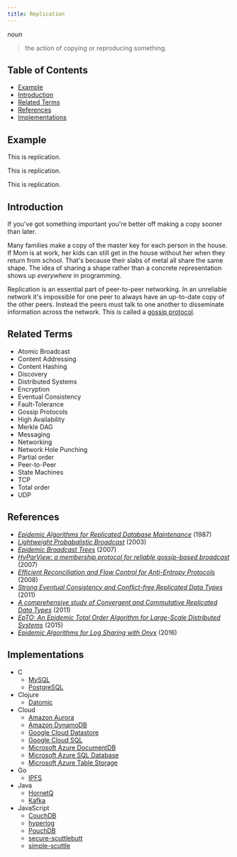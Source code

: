 ```yaml
---
title: Replication
---
```


*noun*

> the action of copying or reproducing something.

## Table of Contents

- [Example](#example)
- [Introduction](#introduction)
- [Related Terms](#related-terms)
- [References](#references)
- [Implementations](#implementations)

## Example

This is replication.

This is replication.

This is replication.

## Introduction

If you've got something important you're better off making a copy sooner than later.

Many families make a copy of the master key for each person in the house. If Mom is at work, her kids can still get in the house without her when they return from school. That's because their slabs of metal all share the same shape. The idea of sharing a shape rather than a concrete representation shows up *everywhere* in programming.

Replication is an essential part of peer-to-peer networking. In an unreliable network it's impossible for one peer to always have an up-to-date copy of the other peers. Instead the peers must talk to one another to disseminate information across the network. This is called a [gossip protocol][gossip].

[gossip]: https://en.wikipedia.org/wiki/Gossip_protocol

## Related Terms

- Atomic Broadcast
- Content Addressing
- Content Hashing
- Discovery
- Distributed Systems
- Encryption
- Eventual Consistency
- Fault-Tolerance
- Gossip Protocols
- High Availability
- Merkle DAG
- Messaging
- Networking
- Network Hole Punching
- Partial order
- Peer-to-Peer
- State Machines
- TCP
- Total order
- UDP

## References

- [*Epidemic Algorithms for Replicated Database Maintenance*](https://pdfs.semanticscholar.org/49ed/15db181c74c7067ec01800fb5392411c868c.pdf) (1987)
- [*Lightweight Probabalistic Broadcast*](http://perso.telecom-paristech.fr/~kuznetso/pubs/Lpbcast_tocs.pdf) (2003)
- [*Epidemic Broadcast Trees*](http://www.gsd.inesc-id.pt/~jleitao/pdf/srds07-leitao.pdf) (2007)
- [*HyParView: a membership protocol for reliable gossip-based broadcast*](http://asc.di.fct.unl.pt/~jleitao/pdf/dsn07-leitao.pdf) (2007)
- [*Efficient Reconciliation and Flow Control for Anti-Entropy Protocols*](https://www.cs.cornell.edu/home/rvr/papers/flowgossip.pdf) (2008)
- [*Strong Eventual Consistency and Conflict-free Replicated Data Types*](https://www.youtube.com/watch?v=ebWVLVhiaiY) (2011)
- [*A comprehensive study of Convergent and Commutative Replicated Data Types*](http://hal.upmc.fr/inria-00555588/document) (2011)
- [*EpTO: An Epidemic Total Order Algorithm for Large-Scale Distributed Systems*](http://haslab.uminho.pt/mmatos/files/p100-matos.pdf) (2015)
- [*Epidemic Algorithms for Log Sharing with Onyx*](https://www.dropbox.com/s/vs2gmpq32dtszwd/Project_Report_Sondre_Basma.pdf?dl=0) (2016)

## Implementations

- C
    - [MySQL](https://dev.mysql.com/doc/refman/5.7/en/replication.html)
    - [PostgreSQL](https://www.postgresql.org/docs/current/static/high-availability.html)
- Clojure
    - [Datomic](http://www.datomic.com/)
- Cloud
    - [Amazon Aurora](https://aws.amazon.com/rds/aurora/)
    - [Amazon DynamoDB](https://aws.amazon.com/dynamodb/)
    - [Google Cloud Datastore](https://cloud.google.com/datastore/)
    - [Google Cloud SQL](https://cloud.google.com/sql/)
    - [Microsoft Azure DocumentDB](https://docs.microsoft.com/en-us/azure/documentdb/documentdb-distribute-data-globally)
    - [Microsoft Azure SQL Database](https://docs.microsoft.com/en-us/azure/sql-database/sql-database-automated-backups)
    - [Microsoft Azure Table Storage](https://azure.microsoft.com/en-us/services/storage/tables/)
- Go
    - [IPFS](https://ipfs.io)
- Java
    - [HornetQ](https://docs.jboss.org/hornetq/2.4.0.Final/docs/user-manual/html/ha.html)
    - [Kafka](https://kafka.apache.org/documentation/#replication)
- JavaScript
    - [CouchDB](https://couchdb.apache.org/)
    - [hyperlog](https://github.com/mafintosh/hyperlog)
    - [PouchDB](https://pouchdb.com/)
    - [secure-scuttlebutt](https://github.com/dominictarr/secure-scuttlebutt)
    - [simple-scuttle](https://awinterman.github.io/simple-scuttle/)
